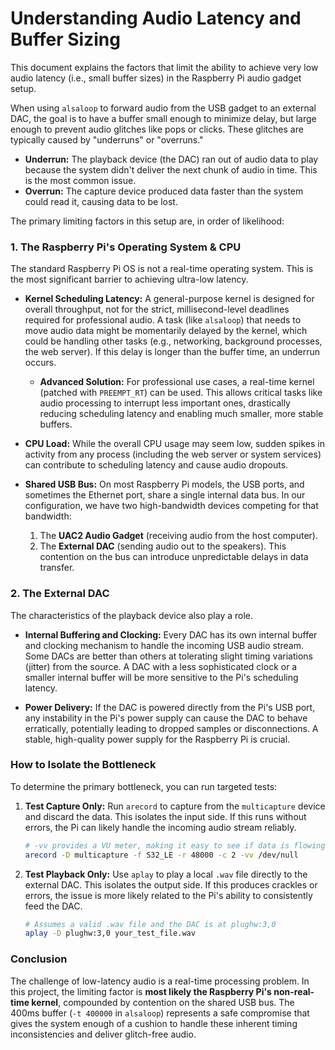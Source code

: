 # Understanding Audio Latency and Buffer Sizing

This document explains the factors that limit the ability to achieve very low audio latency (i.e., small buffer sizes) in the Raspberry Pi audio gadget setup.

When using `alsaloop` to forward audio from the USB gadget to an external DAC, the goal is to have a buffer small enough to minimize delay, but large enough to prevent audio glitches like pops or clicks. These glitches are typically caused by "underruns" or "overruns."

- **Underrun:** The playback device (the DAC) ran out of audio data to play because the system didn't deliver the next chunk of audio in time. This is the most common issue.
- **Overrun:** The capture device produced data faster than the system could read it, causing data to be lost.

The primary limiting factors in this setup are, in order of likelihood:

### 1. The Raspberry Pi's Operating System & CPU

The standard Raspberry Pi OS is not a real-time operating system. This is the most significant barrier to achieving ultra-low latency.

*   **Kernel Scheduling Latency:** A general-purpose kernel is designed for overall throughput, not for the strict, millisecond-level deadlines required for professional audio. A task (like `alsaloop`) that needs to move audio data might be momentarily delayed by the kernel, which could be handling other tasks (e.g., networking, background processes, the web server). If this delay is longer than the buffer time, an underrun occurs.
    *   **Advanced Solution:** For professional use cases, a real-time kernel (patched with `PREEMPT_RT`) can be used. This allows critical tasks like audio processing to interrupt less important ones, drastically reducing scheduling latency and enabling much smaller, more stable buffers.

*   **CPU Load:** While the overall CPU usage may seem low, sudden spikes in activity from any process (including the web server or system services) can contribute to scheduling latency and cause audio dropouts.

*   **Shared USB Bus:** On most Raspberry Pi models, the USB ports, and sometimes the Ethernet port, share a single internal data bus. In our configuration, we have two high-bandwidth devices competing for that bandwidth:
    1.  The **UAC2 Audio Gadget** (receiving audio from the host computer).
    2.  The **External DAC** (sending audio out to the speakers).
    This contention on the bus can introduce unpredictable delays in data transfer.

### 2. The External DAC

The characteristics of the playback device also play a role.

*   **Internal Buffering and Clocking:** Every DAC has its own internal buffer and clocking mechanism to handle the incoming USB audio stream. Some DACs are better than others at tolerating slight timing variations (jitter) from the source. A DAC with a less sophisticated clock or a smaller internal buffer will be more sensitive to the Pi's scheduling latency.

*   **Power Delivery:** If the DAC is powered directly from the Pi's USB port, any instability in the Pi's power supply can cause the DAC to behave erratically, potentially leading to dropped samples or disconnections. A stable, high-quality power supply for the Raspberry Pi is crucial.

### How to Isolate the Bottleneck

To determine the primary bottleneck, you can run targeted tests:

1.  **Test Capture Only:** Run `arecord` to capture from the `multicapture` device and discard the data. This isolates the input side. If this runs without errors, the Pi can likely handle the incoming audio stream reliably.
    ```bash
    # -vv provides a VU meter, making it easy to see if data is flowing
    arecord -D multicapture -f S32_LE -r 48000 -c 2 -vv /dev/null
    ```

2.  **Test Playback Only:** Use `aplay` to play a local `.wav` file directly to the external DAC. This isolates the output side. If this produces crackles or errors, the issue is more likely related to the Pi's ability to consistently feed the DAC.
    ```bash
    # Assumes a valid .wav file and the DAC is at plughw:3,0
    aplay -D plughw:3,0 your_test_file.wav
    ```

### Conclusion

The challenge of low-latency audio is a real-time processing problem. In this project, the limiting factor is **most likely the Raspberry Pi's non-real-time kernel**, compounded by contention on the shared USB bus. The 400ms buffer (`-t 400000` in `alsaloop`) represents a safe compromise that gives the system enough of a cushion to handle these inherent timing inconsistencies and deliver glitch-free audio.
